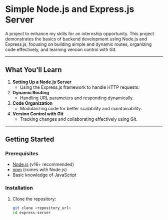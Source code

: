 # Simple Node.js and Express.js Server

A project to enhance my skills for an internship opportunity. This project demonstrates the basics of backend development using Node.js and Express.js, focusing on building simple and dynamic routes, organizing code effectively, and learning version control with Git.


---

## What You'll Learn

1. **Setting Up a Node.js Server**
   - Using the Express.js framework to handle HTTP requests.
2. **Dynamic Routing**
   - Handling URL parameters and responding dynamically.
3. **Code Organization**
   - Modularizing code for better scalability and maintainability.
4. **Version Control with Git**
   - Tracking changes and collaborating effectively using Git.

---

## Getting Started

### **Prerequisites**
- [Node.js](https://nodejs.org/) (v16+ recommended)
- [npm](https://www.npmjs.com/) (comes with Node.js)
- Basic knowledge of JavaScript

### **Installation**
1. Clone the repository:
   ```bash
   git clone <repository_url>
   cd express-server
